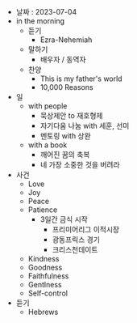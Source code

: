 - 날짜 : 2023-07-04
- in the morning
	- 듣기
		- Ezra-Nehemiah
	- 말하기
		-  배우자 / 동역자 
	- 찬양
		- This is my father's world
		- 10,000 Reasons
- 일
	- with people
		- 묵상제안 to 재호형제
		- 자기다움 나눔 with 세훈, 선미
		- 멘토링 with 상완
	- with a book
		- 깨어진 꿈의 축복
		- 네 가장 소중한 것을 버려라
- 사건
	- Love
	- Joy
	- Peace
	- Patience
		- 3일간 금식 시작
			- 프리미어리그 이적시장
			- 광동프릭스 경기
			- 크리스천데이트
	- Kindness
	- Goodness
	- Faithfulness
	- Gentlness
	- Self-control
- 듣기
	- Hebrews 
